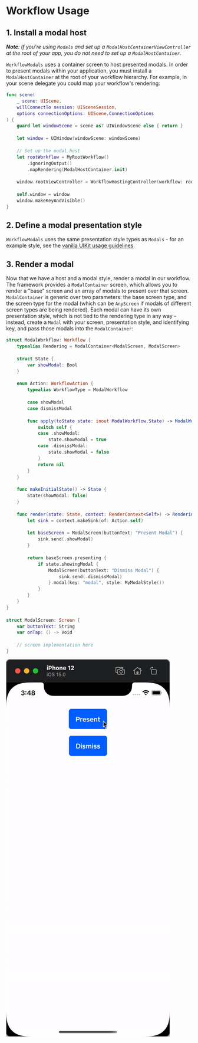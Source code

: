 # Workflow Usage

## 1. Install a modal host

_**Note**: If you're using `Modals` and set up a `ModalHostContainerViewController` at the root of your app, you do not need to set up a `ModalHostContainer`._

`WorkflowModals` uses a container screen to host presented modals. In order to present modals within your application, you must install a `ModalHostContainer` at the root of your workflow hierarchy. For example, in your scene delegate you could map your workflow's rendering:

```swift
func scene(
    _ scene: UIScene,
    willConnectTo session: UISceneSession,
    options connectionOptions: UIScene.ConnectionOptions
) {
    guard let windowScene = scene as? UIWindowScene else { return }

    let window = UIWindow(windowScene: windowScene)

    // Set up the modal host
    let rootWorkflow = MyRootWorkflow()
        .ignoringOutput()
        .mapRendering(ModalHostContainer.init)

    window.rootViewController = WorkflowHostingController(workflow: rootWorkflow)

    self.window = window
    window.makeKeyAndVisible()
}
```

## 2. Define a modal presentation style

`WorkflowModals` uses the same presentation style types as `Modals` - for an example style, see the [vanilla UIKit usage guidelines](uikit-usage.md#2-define-a-modal-presentation-style).

## 3. Render a modal

Now that we have a host and a modal style, render a modal in our workflow. The framework provides a `ModalContainer` screen, which allows you to render a "base" screen and an array of modals to present over that screen. `ModalContainer` is generic over two parameters: the base screen type, and the screen type for the modal (which can be `AnyScreen` if modals of different screen types are being rendered). Each modal can have its own presentation style, which is not tied to the rendering type in any way - instead, create a `Modal` with your screen, presentation style, and identifying key, and pass those modals into the `ModalContainer`:

```swift
struct ModalWorkflow: Workflow {
    typealias Rendering = ModalContainer<ModalScreen, ModalScreen>

    struct State {
        var showModal: Bool
    }

    enum Action: WorkflowAction {
        typealias WorkflowType = ModalWorkflow

        case showModal
        case dismissModal

        func apply(toState state: inout ModalWorkflow.State) -> ModalWorkflow.Output? {
            switch self {
            case .showModal:
                state.showModal = true
            case .dismissModal:
                state.showModal = false
            }
            return nil
        }
    }

    func makeInitialState() -> State {
        State(showModal: false)
    }

    func render(state: State, context: RenderContext<Self>) -> Rendering {
        let sink = context.makeSink(of: Action.self)

        let baseScreen = ModalScreen(buttonText: "Present Modal") {
            sink.send(.showModal)
        }

        return baseScreen.presenting {
            if state.showingModal {
                ModalScreen(buttonText: "Dismiss Modal") {
                    sink.send(.dismissModal)
                }.modal(key: "modal", style: MyModalStyle())
            }
        }
    }
}

struct ModalScreen: Screen {
    var buttonText: String
    var onTap: () -> Void

    // screen implementation here
}
```

![card-modal](card-modal.gif)
